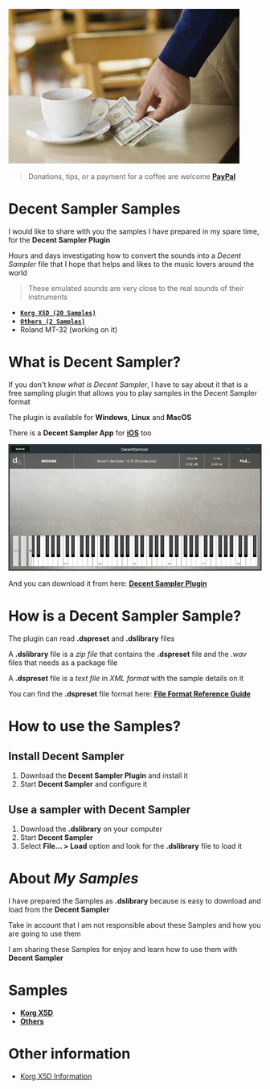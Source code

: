 ![IMAGE](images/tips.png)

> Donations, tips, or a payment for a coffee are welcome [**PayPal**](https://www.paypal.com/paypalme/jorserp) 


# Decent Sampler Samples

I would like to share with you the samples I have prepared in my spare time, for the **Decent Sampler Plugin**

Hours and days investigating how to convert the sounds into a *Decent Sampler* file that I hope that helps and likes to the music lovers around the world

> These emulated sounds are very close to the real sounds of their instruments

- [**`Korg X5D (20 Samples)`**](#korg_x5d)
- [**`Others (2 Samples)`**](#others)
- Roland MT-32 (working on it)


# What is Decent Sampler?

If you don't know *what is Decent Sampler*, I have to say about it that is a free sampling plugin that allows you to play samples in the Decent Sampler format

The plugin is available for **Windows**, **Linux** and **MacOS**

There is a **Decent Sampler App** for [**iOS**](https://apps.apple.com/us/app/decent-sampler/id1530441977) too

![IMAGE](images/Decent_Sampler_Standalone.png)

And you can download it from here: [**Decent Sampler Plugin**](https://www.decentsamples.com/product/decent-sampler-plugin/)


# How is a Decent Sampler Sample?

The plugin can read **.dspreset** and **.dslibrary** files

A **.dslibrary** file is a *zip file* that contains the **.dspreset** file and the *.wav* files that needs as a package file

A **.dspreset** file is a *text file* in *XML format* with the sample details on it

You can find the **.dspreset** file format here: [**File Format Reference Guide**](https://www.decentsamples.com/wp-content/uploads/2020/06/format-documentation.html)


# How to use the Samples?

## Install Decent Sampler

1) Download the **Decent Sampler Plugin** and install it
2) Start **Decent Sampler** and configure it

## Use a sampler with Decent Sampler
1) Download the **.dslibrary** on your computer
2) Start **Decent Sampler**
3) Select **File... > Load** option and look for the **.dslibrary** file to load it


# About *My Samples*

I have prepared the Samples as **.dslibrary** because is easy to download and load from the **Decent Sampler**

Take in account that I am not responsible about these Samples and how you are going to use them

I am sharing these Samples for enjoy and learn how to use them with **Decent Sampler** 


# **Samples**

* <a name="korg_x5d"></a>[**Korg X5D**](Samples/Korg-X5D/Readme.md)
* <a name="others"></a>[**Others**](Samples/Others/Readme.md)

# Other information

* [Korg X5D Information](Korg-X5D-Information.md)
